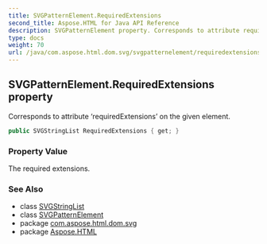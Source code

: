 ```yaml
---
title: SVGPatternElement.RequiredExtensions
second_title: Aspose.HTML for Java API Reference
description: SVGPatternElement property. Corresponds to attribute requiredExtensions on the given element
type: docs
weight: 70
url: /java/com.aspose.html.dom.svg/svgpatternelement/requiredextensions/
---
```

## SVGPatternElement.RequiredExtensions property

Corresponds to attribute ‘requiredExtensions’ on the given element.

```java
public SVGStringList RequiredExtensions { get; }
```

### Property Value

The required extensions.

### See Also

* class [SVGStringList](../../../com.aspose.html.dom.svg.datatypes/svgStringlist/)
* class [SVGPatternElement](../)
* package [com.aspose.html.dom.svg](../../../com.aspose.html.dom.svg/)
* package [Aspose.HTML](../../../)
